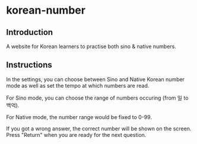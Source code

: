 # korean-number
## Introduction
A website for Korean learners to practise both sino & native numbers.

## Instructions
In the settings, you can choose between Sino and Native Korean number mode as well as set the tempo at which numbers are read.

For Sino mode, you can choose the range of numbers occuring (from 일 to 백억).

For Native mode, the number range would be fixed to 0-99.

If you got a wrong answer, the correct number will be shown on the screen. Press "Return" when you are ready for the next question.
